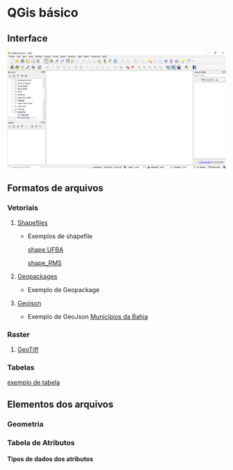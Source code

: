 # QGis básico

## Interface

![qgis_interface_01](./qgis_inter_01.png)

## Formatos de arquivos

### Vetoriais
1. [Shapefiles](https://pt.wikipedia.org/wiki/Shapefile)
   - Exemplos de shapefile

        [shape UFBA](./Edificacoes_UFBA.zip)

        [shape_RMS](./BaseSSA.zip)

1. [Geopackages](https://www.geopackage.org/)
   
   - Exemplo de Geopackage

2. [Geojson](https://geojson.org/)
   
   - Exemplo de GeoJson
        [Municípios da Bahia](https://raw.githubusercontent.com/tbrugz/geodata-br/master/geojson/geojs-29-mun.json)

### Raster

1. [GeoTiff](https://pt.wikipedia.org/wiki/GeoTIFF)

### Tabelas

[exemplo de tabela](./estimativa_2018_pop.csv)

## Elementos dos arquivos

### Geometria

### Tabela de Atributos

#### Tipos de dados dos atributos